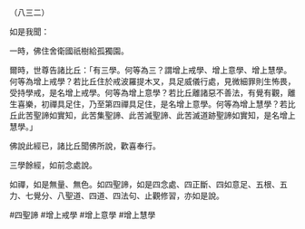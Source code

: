 （八三二）

如是我聞：

一時，佛住舍衛國祇樹給孤獨園。

爾時，世尊告諸比丘：「有三學。何等為三？謂增上戒學、增上意學、增上慧學。何等為增上戒學？若比丘住於戒波羅提木叉，具足威儀行處，見微細罪則生怖畏，受持學戒，是名增上戒學。何等為增上意學？若比丘離諸惡不善法，有覺有觀，離生喜樂，初禪具足住，乃至第四禪具足住，是名增上意學。何等為增上慧學？若比丘此苦聖諦如實知，此苦集聖諦、此苦滅聖諦、此苦滅道跡聖諦如實知，是名增上慧學。」

佛說此經已，諸比丘聞佛所說，歡喜奉行。

三學餘經，如前念處說。

如禪，如是無量、無色。如四聖諦，如是四念處、四正斷、四如意足、五根、五力、七覺分、八聖道、四道、四法句、止觀修習，亦如是說。



#四聖諦
#增上戒學
#增上意學
#增上慧學
